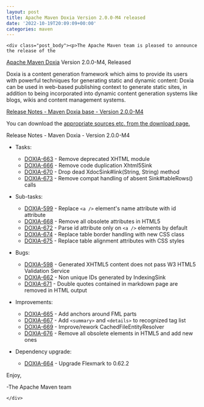 ```yaml
---
layout: post
title: Apache Maven Doxia Version 2.0.0-M4 released
date: '2022-10-19T20:09:09+00:00'
categories: maven
---
```

    <div class="post_body"><p>The Apache Maven team is pleased to announce the release of the
<a href="https://maven.apache.org/doxia/">Apache Maven Doxia</a> Version 2.0.0-M4,
Released</p>
<p>Doxia is a content generation framework which aims to provide its users with powerful techniques for
generating static and dynamic content: Doxia can be used in web-based publishing context to generate
static sites, in addition to being incorporated into dynamic content generation systems like blogs,
wikis and content management systems.</p>
<!-- more -->
<p><a href="https://issues.apache.org/jira/secure/ReleaseNote.jspa?projectId=12317230&amp;version=12352066">Release Notes - Maven Doxia base - Version 2.0.0-M4</a></p>
<p>You can download the <a href="https://maven.apache.org/doxia/downloads.html">appropriate sources etc. from the download page.</a></p>
<p>Release Notes - Maven Doxia - Version 2.0.0-M4</p>
<ul>
<li>
<p>Tasks:</p>
<ul>
<li><a href="https://issues.apache.org/jira/browse/DOXIA-663">DOXIA-663</a> - Remove deprecated XHTML module</li>
<li><a href="https://issues.apache.org/jira/browse/DOXIA-666">DOXIA-666</a> - Remove code duplication Xhtml5Sink</li>
<li><a href="https://issues.apache.org/jira/browse/DOXIA-670">DOXIA-670</a> - Drop dead XdocSink#link(String, String) method</li>
<li><a href="https://issues.apache.org/jira/browse/DOXIA-673">DOXIA-673</a> - Remove compat handling of absent Sink#tableRows() calls</li>
</ul>
</li>
<li>
<p>Sub-tasks:</p>
<ul>
<li><a href="https://issues.apache.org/jira/browse/DOXIA-599">DOXIA-599</a> - Replace <code>&lt;a /&gt;</code> element's name attribute with id attribute</li>
<li><a href="https://issues.apache.org/jira/browse/DOXIA-668">DOXIA-668</a> - Remove all obsolete attributes in HTML5</li>
<li><a href="https://issues.apache.org/jira/browse/DOXIA-672">DOXIA-672</a> - Parse id attribute only on <code>&lt;a /&gt;</code> elements by default</li>
<li><a href="https://issues.apache.org/jira/browse/DOXIA-674">DOXIA-674</a> - Replace table border handling with new CSS class</li>
<li><a href="https://issues.apache.org/jira/browse/DOXIA-675">DOXIA-675</a> - Replace table alignment attributes with CSS styles</li>
</ul>
</li>
<li>
<p>Bugs:</p>
<ul>
<li><a href="https://issues.apache.org/jira/browse/DOXIA-598">DOXIA-598</a> - Generated XHTML5 content does not pass W3 HTML5 Validation Service</li>
<li><a href="https://issues.apache.org/jira/browse/DOXIA-662">DOXIA-662</a> - Non unique IDs generated by IndexingSink</li>
<li><a href="https://issues.apache.org/jira/browse/DOXIA-671">DOXIA-671</a> - Double quotes contained in markdown page are removed in HTML output</li>
</ul>
</li>
<li>
<p>Improvements:</p>
<ul>
<li><a href="https://issues.apache.org/jira/browse/DOXIA-665">DOXIA-665</a> - Add anchors around FML parts</li>
<li><a href="https://issues.apache.org/jira/browse/DOXIA-667">DOXIA-667</a> - Add <code>&lt;summary&gt;</code> and <code>&lt;details&gt;</code> to recognized tag list</li>
<li><a href="https://issues.apache.org/jira/browse/DOXIA-669">DOXIA-669</a> - Improve/rework CachedFileEntityResolver</li>
<li><a href="https://issues.apache.org/jira/browse/DOXIA-676">DOXIA-676</a> - Remove all obsolete elements in HTML5 and add new ones</li>
</ul>
</li>
<li>
<p>Dependency upgrade:</p>
<ul>
<li><a href="https://issues.apache.org/jira/browse/DOXIA-664">DOXIA-664</a> - Upgrade Flexmark to 0.62.2</li>
</ul>
</li>
</ul>
<p>Enjoy,</p>
<p>-The Apache Maven team</p>

    </div>
